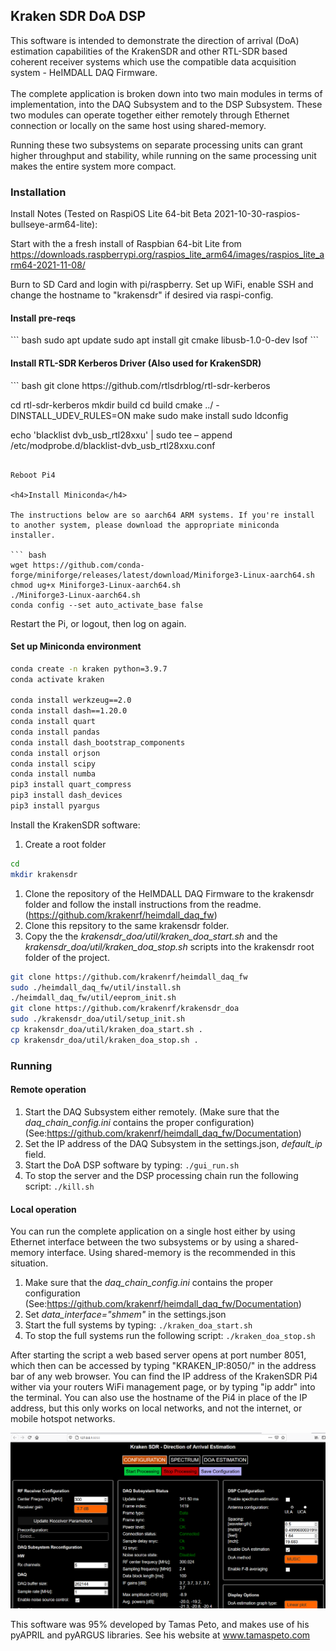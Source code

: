 <h2>Kraken SDR DoA DSP</h2>
This software is intended to demonstrate the direction of arrival (DoA) estimation capabilities of the KrakenSDR and other RTL-SDR based coherent receiver systems which use the compatible data acquisition system - HeIMDALL DAQ Firmware.
<br>
<br>
The complete application is broken down into two main modules in terms of implementation, into the DAQ Subsystem and to the DSP Subsystem. These two modules can operate together either remotely through Ethernet connection or locally on the same host using shared-memory.

Running these two subsystems on separate processing units can grant higher throughput and stability, while running on the same processing unit makes the entire system more compact.

<h3>Installation</h3>
Install Notes (Tested on RaspiOS Lite 64-bit Beta 2021-10-30-raspios-bullseye-arm64-lite):

Start with the a fresh install of Raspbian 64-bit Lite from https://downloads.raspberrypi.org/raspios_lite_arm64/images/raspios_lite_arm64-2021-11-08/

Burn to SD Card and login with pi/raspberry. Set up WiFi, enable SSH and change the hostname to "krakensdr" if desired via raspi-config.

<h4>Install pre-reqs</h4>
``` bash
sudo apt update
sudo apt install git cmake libusb-1.0-0-dev lsof
```

<h4>Install RTL-SDR Kerberos Driver (Also used for KrakenSDR)</h4>
``` bash
git clone https://github.com/rtlsdrblog/rtl-sdr-kerberos

cd rtl-sdr-kerberos
mkdir build
cd build
cmake ../ -DINSTALL_UDEV_RULES=ON
make
sudo make install
sudo ldconfig

echo 'blacklist dvb_usb_rtl28xxu' | sudo tee – append /etc/modprobe.d/blacklist-dvb_usb_rtl28xxu.conf
```

Reboot Pi4

<h4>Install Miniconda</h4>

The instructions below are so aarch64 ARM systems. If you're install to another system, please download the appropriate miniconda installer.

``` bash
wget https://github.com/conda-forge/miniforge/releases/latest/download/Miniforge3-Linux-aarch64.sh
chmod ug+x Miniforge3-Linux-aarch64.sh
./Miniforge3-Linux-aarch64.sh
conda config --set auto_activate_base false
```

Restart the Pi, or logout, then log on again.

<h4>Set up Miniconda environment</h4>

``` bash
conda create -n kraken python=3.9.7
conda activate kraken

conda install werkzeug==2.0
conda install dash==1.20.0
conda install quart
conda install pandas
conda install dash_bootstrap_components
conda install orjson
conda install scipy
conda install numba
pip3 install quart_compress
pip3 install dash_devices
pip3 install pyargus
```

Install the KrakenSDR software:

1. Create a root folder

``` bash
cd
mkdir krakensdr
```

1. Clone the repository of the HeIMDALL DAQ Firmware to the krakensdr folder and follow the install instructions from the readme. (https://github.com/krakenrf/heimdall_daq_fw)
2. Clone this repsitory to the same krakensdr folder.
3. Copy the the *krakensdr_doa/util/kraken_doa_start.sh* and the *krakensdr_doa/util/kraken_doa_stop.sh* scripts into the krakensdr root folder of the project.

``` bash
git clone https://github.com/krakenrf/heimdall_daq_fw
sudo ./heimdall_daq_fw/util/install.sh
./heimdall_daq_fw/util/eeprom_init.sh
git clone https://github.com/krakenrf/krakensdr_doa
sudo ./krakensdr_doa/util/setup_init.sh
cp krakensdr_doa/util/kraken_doa_start.sh .
cp krakensdr_doa/util/kraken_doa_stop.sh .
```

<h3>Running</h3>

<h4>Remote operation</h4>

1. Start the DAQ Subsystem either remotely. (Make sure that the *daq_chain_config.ini* contains the proper configuration) 
    (See:https://github.com/krakenrf/heimdall_daq_fw/Documentation)
2. Set the IP address of the DAQ Subsystem in the settings.json, *default_ip* field.
3. Start the DoA DSP software by typing:
`./gui_run.sh`
4. To stop the server and the DSP processing chain run the following script:
`./kill.sh`

<h4>Local operation</h4>

You can run the complete application on a single host either by using Ethernet interface between the two subsystems or by using a shared-memory interface. Using shared-memory is the recommended in this situation. 

1. Make sure that the *daq_chain_config.ini* contains the proper configuration
(See:https://github.com/krakenrf/heimdall_daq_fw/Documentation)
2. Set *data_interface="shmem"* in the settings.json
3. Start the full systems by typing:
`./kraken_doa_start.sh`
4. To stop the full systems run the following script:
`./kraken_doa_stop.sh`

<p1> After starting the script a web based server opens at port number 8051, which then can be accessed by typing "KRAKEN_IP:8050/" in the address bar of any web browser. You can find the IP address of the KrakenSDR Pi4 wither via your routers WiFi management page, or by typing "ip addr" into the terminal. You can also use the hostname of the Pi4 in place of the IP address, but this only works on local networks, and not the internet, or mobile hotspot networks. </p1>

  ![image info](./doc/kraken_doadsp_main.png)


This software was 95% developed by Tamas Peto, and makes use of his pyAPRIL and pyARGUS libraries. See his website at www.tamaspeto.com
